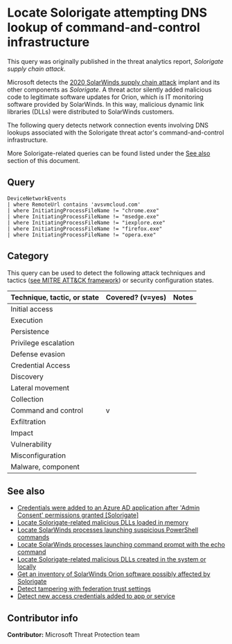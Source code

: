 # Locate Solorigate attempting DNS lookup of command-and-control infrastructure

This query was originally published in the threat analytics report, *Solorigate supply chain attack*.

Microsoft detects the [2020 SolarWinds supply chain attack](https://msrc-blog.microsoft.com/2020/12/13/customer-guidance-on-recent-nation-state-cyber-attacks/) implant and its other components as *Solorigate*. A threat actor silently added malicious code to legitimate software updates for Orion, which is IT monitoring software provided by SolarWinds. In this way, malicious dynamic link libraries (DLLs) were distributed to SolarWinds customers.

The following query detects network connection events involving DNS lookups associated with the Solorigate threat actor's command-and-control infrastructure.

More Solorigate-related queries can be found listed under the [See also](#see-also) section of this document.

## Query

```kusto
DeviceNetworkEvents
| where RemoteUrl contains 'avsvmcloud.com'
| where InitiatingProcessFileName != "chrome.exe"
| where InitiatingProcessFileName != "msedge.exe"
| where InitiatingProcessFileName != "iexplore.exe"
| where InitiatingProcessFileName != "firefox.exe"
| where InitiatingProcessFileName != "opera.exe"
```

## Category

This query can be used to detect the following attack techniques and tactics ([see MITRE ATT&CK framework](https://attack.mitre.org/)) or security configuration states.

| Technique, tactic, or state | Covered? (v=yes) | Notes |
|------------------------|----------|-------|
| Initial access |  |  |
| Execution |  |  |
| Persistence |  |  |
| Privilege escalation |  |  |
| Defense evasion |  |  |
| Credential Access |  |  |
| Discovery |  |  |
| Lateral movement |  |  |
| Collection |  |  |
| Command and control | v |  |
| Exfiltration |  |  |
| Impact |  |  |
| Vulnerability |  |  |
| Misconfiguration |  |  |
| Malware, component |  |  |

## See also

* [Credentials were added to an Azure AD application after 'Admin Consent' permissions granted [Solorigate]](../Persistence/CredentialsAddAfterAdminConsentedToApp[Solorigate].md)
* [Locate Solorigate-related malicious DLLs loaded in memory](locate-dll-loaded-in-memory[Solorigate].md)
* [Locate SolarWinds processes launching suspicious PowerShell commands](launching-base64-powershell[Solorigate].md)
* [Locate SolarWinds processes launching command prompt with the echo command](launching-cmd-echo[Solorigate].md)
* [Locate Solorigate-related malicious DLLs created in the system or locally](locate-dll-created-locally[Solorigate].md)
* [Get an inventory of SolarWinds Orion software possibly affected by Solorigate](possible-affected-software-orion[Solorigate].md)
* [Detect tampering with federation trust settings](../Defense%20evasion/tampering-w-federation-trust-settings[Solorigate].md)
* [Detect new access credentials added to app or service](../Privilege%20escalation/new-access-credential[Solorigate].md)

## Contributor info

**Contributor:** Microsoft Threat Protection team
